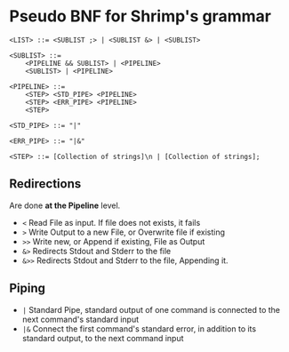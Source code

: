 # Pseudo BNF for Shrimp's grammar
```
<LIST> ::= <SUBLIST ;> | <SUBLIST &> | <SUBLIST>

<SUBLIST> ::=
    <PIPELINE && SUBLIST> | <PIPELINE> 
    <SUBLIST> | <PIPELINE>

<PIPELINE> ::=
    <STEP> <STD_PIPE> <PIPELINE>
    <STEP> <ERR_PIPE> <PIPELINE>
    <STEP>

<STD_PIPE> ::= "|"

<ERR_PIPE> ::= "|&"

<STEP> ::= [Collection of strings]\n | [Collection of strings];
```


## Redirections
Are done **at the Pipeline** level. 
* `<` Read File as input. If file does not exists, it fails
* `>` Write Output to a new File, or Overwrite file if existing
* `>>` Write new, or Append if existing, File as Output
* `&>` Redirects Stdout and Stderr to the file
* `&>>` Redirects Stdout and Stderr to the file, Appending it.

## Piping
* `|` Standard Pipe, standard output of one command is connected to the next command's standard input
* `|&` Connect the first command's standard error, in addition to its standard output, to the next command input
